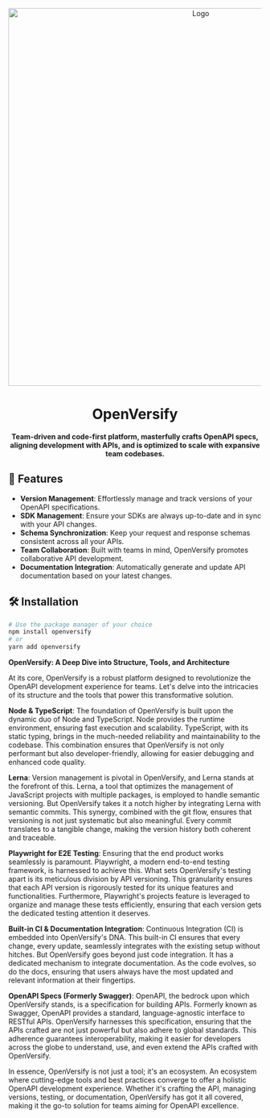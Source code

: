 <p align="center">
 <img width="750px" src="https://raw.githubusercontent.com/omermorad/OpenVersify/master/logo.jpg" alt="Logo" />
</p>

<h1 align="center">OpenVersify</h1>

<p align="center">
<strong>Team-driven and code-first platform, masterfully crafts OpenAPI specs, aligning 
development with APIs, and is optimized to scale with expansive team codebases.</strong>
</p>

## 🚀 Features

- **Version Management**: Effortlessly manage and track versions of your OpenAPI specifications.
- **SDK Management**: Ensure your SDKs are always up-to-date and in sync with your API changes.
- **Schema Synchronization**: Keep your request and response schemas consistent across all your APIs.
- **Team Collaboration**: Built with teams in mind, OpenVersify promotes collaborative API development.
- **Documentation Integration**: Automatically generate and update API documentation based on your latest changes.

## 🛠 Installation

```bash
# Use the package manager of your choice
npm install openversify
# or
yarn add openversify
```

**OpenVersify: A Deep Dive into Structure, Tools, and Architecture**

At its core, OpenVersify is a robust platform designed to revolutionize the OpenAPI development experience for teams.
Let's delve into the intricacies of its structure and the tools that power this transformative solution.

**Node & TypeScript**: The foundation of OpenVersify is built upon the dynamic duo of Node and TypeScript. Node provides
the runtime environment, ensuring fast execution and scalability. TypeScript, with its static typing, brings in the
much-needed reliability and maintainability to the codebase. This combination ensures that OpenVersify is not only
performant but also developer-friendly, allowing for easier debugging and enhanced code quality.

**Lerna**: Version management is pivotal in OpenVersify, and Lerna stands at the forefront of this. Lerna, a tool that
optimizes the management of JavaScript projects with multiple packages, is employed to handle semantic versioning. But
OpenVersify takes it a notch higher by integrating Lerna with semantic commits. This synergy, combined with the git
flow, ensures that versioning is not just systematic but also meaningful. Every commit translates to a tangible change,
making the version history both coherent and traceable.

**Playwright for E2E Testing**: Ensuring that the end product works seamlessly is paramount. Playwright, a modern
end-to-end testing framework, is harnessed to achieve this. What sets OpenVersify's testing apart is its meticulous
division by API versioning. This granularity ensures that each API version is rigorously tested for its unique features
and functionalities. Furthermore, Playwright's projects feature is leveraged to organize and manage these tests
efficiently, ensuring that each version gets the dedicated testing attention it deserves.

**Built-in CI & Documentation Integration**: Continuous Integration (CI) is embedded into OpenVersify's DNA. This
built-in CI ensures that every change, every update, seamlessly integrates with the existing setup without hitches. But
OpenVersify goes beyond just code integration. It has a dedicated mechanism to integrate documentation. As the code
evolves, so do the docs, ensuring that users always have the most updated and relevant information at their fingertips.

**OpenAPI Specs (Formerly Swagger)**: OpenAPI, the bedrock upon which OpenVersify stands, is a specification for
building APIs. Formerly known as Swagger, OpenAPI provides a standard, language-agnostic interface to RESTful APIs.
OpenVersify harnesses this specification, ensuring that the APIs crafted are not just powerful but also adhere to global
standards. This adherence guarantees interoperability, making it easier for developers across the globe to understand,
use, and even extend the APIs crafted with OpenVersify.

In essence, OpenVersify is not just a tool; it's an ecosystem. An ecosystem where cutting-edge tools and best practices
converge to offer a holistic OpenAPI development experience. Whether it's crafting the API, managing versions, testing,
or documentation, OpenVersify has got it all covered, making it the go-to solution for teams aiming for OpenAPI
excellence.

